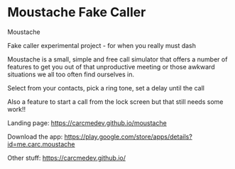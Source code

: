 # Moustache Fake Caller

Moustache

Fake caller experimental project - for when you really must dash


Moustache is a small, simple and free call simulator that offers a number of features to get you out of that unproductive meeting or those awkward situations we all too often find ourselves in.

Select from your contacts, pick a ring tone, set a delay until the call

Also a feature to start a call from the lock screen but that still needs some work!!





Landing page: https://carcmedev.github.io/moustache

Download the app: https://play.google.com/store/apps/details?id=me.carc.moustache

Other stuff: https://carcmedev.github.io/
